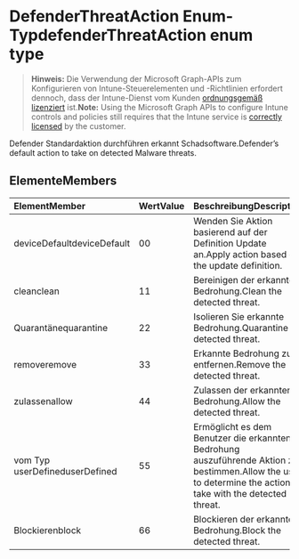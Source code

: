 # <a name="defenderthreataction-enum-type"></a><span data-ttu-id="0e4ce-101">DefenderThreatAction Enum-Typ</span><span class="sxs-lookup"><span data-stu-id="0e4ce-101">defenderThreatAction enum type</span></span>

> <span data-ttu-id="0e4ce-102">**Hinweis:** Die Verwendung der Microsoft Graph-APIs zum Konfigurieren von Intune-Steuerelementen und -Richtlinien erfordert dennoch, dass der Intune-Dienst vom Kunden [ordnungsgemäß lizenziert](https://go.microsoft.com/fwlink/?linkid=839381) ist.</span><span class="sxs-lookup"><span data-stu-id="0e4ce-102">**Note:** Using the Microsoft Graph APIs to configure Intune controls and policies still requires that the Intune service is [correctly licensed](https://go.microsoft.com/fwlink/?linkid=839381) by the customer.</span></span>

<span data-ttu-id="0e4ce-103">Defender Standardaktion durchführen erkannt Schadsoftware.</span><span class="sxs-lookup"><span data-stu-id="0e4ce-103">Defender’s default action to take on detected Malware threats.</span></span>
## <a name="members"></a><span data-ttu-id="0e4ce-104">Elemente</span><span class="sxs-lookup"><span data-stu-id="0e4ce-104">Members</span></span>
|<span data-ttu-id="0e4ce-105">Element</span><span class="sxs-lookup"><span data-stu-id="0e4ce-105">Member</span></span>|<span data-ttu-id="0e4ce-106">Wert</span><span class="sxs-lookup"><span data-stu-id="0e4ce-106">Value</span></span>|<span data-ttu-id="0e4ce-107">Beschreibung</span><span class="sxs-lookup"><span data-stu-id="0e4ce-107">Description</span></span>|
|:---|:---|:---|
|<span data-ttu-id="0e4ce-108">deviceDefault</span><span class="sxs-lookup"><span data-stu-id="0e4ce-108">deviceDefault</span></span>|<span data-ttu-id="0e4ce-109">0</span><span class="sxs-lookup"><span data-stu-id="0e4ce-109">0</span></span>|<span data-ttu-id="0e4ce-110">Wenden Sie Aktion basierend auf der Definition Update an.</span><span class="sxs-lookup"><span data-stu-id="0e4ce-110">Apply action based on the update definition.</span></span>|
|<span data-ttu-id="0e4ce-111">clean</span><span class="sxs-lookup"><span data-stu-id="0e4ce-111">clean</span></span>|<span data-ttu-id="0e4ce-112">1</span><span class="sxs-lookup"><span data-stu-id="0e4ce-112">1</span></span>|<span data-ttu-id="0e4ce-113">Bereinigen der erkannten Bedrohung.</span><span class="sxs-lookup"><span data-stu-id="0e4ce-113">Clean the detected threat.</span></span>|
|<span data-ttu-id="0e4ce-114">Quarantäne</span><span class="sxs-lookup"><span data-stu-id="0e4ce-114">quarantine</span></span>|<span data-ttu-id="0e4ce-115">2</span><span class="sxs-lookup"><span data-stu-id="0e4ce-115">2</span></span>|<span data-ttu-id="0e4ce-116">Isolieren Sie erkannte Bedrohung.</span><span class="sxs-lookup"><span data-stu-id="0e4ce-116">Quarantine the detected threat.</span></span>|
|<span data-ttu-id="0e4ce-117">remove</span><span class="sxs-lookup"><span data-stu-id="0e4ce-117">remove</span></span>|<span data-ttu-id="0e4ce-118">3</span><span class="sxs-lookup"><span data-stu-id="0e4ce-118">3</span></span>|<span data-ttu-id="0e4ce-119">Erkannte Bedrohung zu entfernen.</span><span class="sxs-lookup"><span data-stu-id="0e4ce-119">Remove the detected threat.</span></span>|
|<span data-ttu-id="0e4ce-120">zulassen</span><span class="sxs-lookup"><span data-stu-id="0e4ce-120">allow</span></span>|<span data-ttu-id="0e4ce-121">4</span><span class="sxs-lookup"><span data-stu-id="0e4ce-121">4</span></span>|<span data-ttu-id="0e4ce-122">Zulassen der erkannten Bedrohung.</span><span class="sxs-lookup"><span data-stu-id="0e4ce-122">Allow the detected threat.</span></span>|
|<span data-ttu-id="0e4ce-123">vom Typ userDefined</span><span class="sxs-lookup"><span data-stu-id="0e4ce-123">userDefined</span></span>|<span data-ttu-id="0e4ce-124">5</span><span class="sxs-lookup"><span data-stu-id="0e4ce-124">5</span></span>|<span data-ttu-id="0e4ce-125">Ermöglicht es dem Benutzer die erkannten Bedrohung auszuführende Aktion zu bestimmen.</span><span class="sxs-lookup"><span data-stu-id="0e4ce-125">Allow the user to determine the action to take with the detected threat.</span></span>|
|<span data-ttu-id="0e4ce-126">Blockieren</span><span class="sxs-lookup"><span data-stu-id="0e4ce-126">block</span></span>|<span data-ttu-id="0e4ce-127">6</span><span class="sxs-lookup"><span data-stu-id="0e4ce-127">6</span></span>|<span data-ttu-id="0e4ce-128">Blockieren der erkannten Bedrohung.</span><span class="sxs-lookup"><span data-stu-id="0e4ce-128">Block the detected threat.</span></span>|



